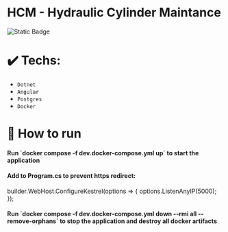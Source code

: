 # HCM - Hydraulic Cylinder Maintance
<img alt="Static Badge" src="https://img.shields.io/badge/STATUS-UNDER%20DEVELOPMENT-darkgreen">

# ✔️ Techs:
- `Dotnet`
- `Angular`
- `Postgres`
- `Docker`

# :hammer: How to run

<h4>Run ´docker compose -f dev.docker-compose.yml up´ to start the application</h4>

<h4>Add to Program.cs to prevent https redirect:</h4>
<p>
builder.WebHost.ConfigureKestrel(options =>
{
    options.ListenAnyIP(5000);
});
</p>

<h4>Run ´docker compose -f dev.docker-compose.yml down --rmi all --remove-orphans´ to stop the application and destroy all docker artifacts</h4>
